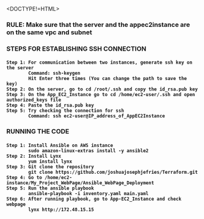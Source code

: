 <DOCTYPE!=HTML>
<body>
  <h3> RULE: Make sure that the server and the appec2instance are on the same vpc and subnet </h3>
  <h3> STEPS FOR ESTABLISHING SSH CONNECTION </h3>
  <h4>

    Step 1: For communication between two instances, generate ssh key on the server
            Command: ssh-keygen
            Hit Enter three times (You can change the path to save the key)
    Step 2: On the server, go to cd /root/.ssh and copy the id_rsa.pub key
    Step 3: On the App_EC2_Instance go to cd /home/ec2-user/.ssh and open authorized_keys file
    Step 4: Paste the id_rsa.pub key 
    Step 5: Try checking the connection for ssh
            Command: ssh ec2-user@IP_address_of_AppEC2Instance
  </h4>
  <h3> RUNNING THE CODE </h3>
  <h4>

    
    Step 1: Install Ansible on AWS instance 
            sudo amazon-linux-extras install -y ansible2
    Step 2: Install Lynx
            yum install lynx
    Step 3: Git clone the repository
            git clone https://github.com/joshuajosephjefries/Terraform.git
    Step 4: Go to /home/ec2-instance/My_Project_WebPage/Ansible_WebPage_Deployment
    Step 5: Run the ansible playbook 
            ansible-playbook -i inventory.yaml main.yaml
    Step 6: After running playbook, go to App-EC2_Instance and check webpage
            lynx http://172.48.15.15
  </h4>
</body>
  
